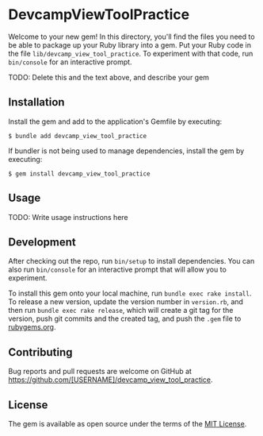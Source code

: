 # DevcampViewToolPractice

Welcome to your new gem! In this directory, you'll find the files you need to be able to package up your Ruby library into a gem. Put your Ruby code in the file `lib/devcamp_view_tool_practice`. To experiment with that code, run `bin/console` for an interactive prompt.

TODO: Delete this and the text above, and describe your gem

## Installation

Install the gem and add to the application's Gemfile by executing:

    $ bundle add devcamp_view_tool_practice

If bundler is not being used to manage dependencies, install the gem by executing:

    $ gem install devcamp_view_tool_practice

## Usage

TODO: Write usage instructions here

## Development

After checking out the repo, run `bin/setup` to install dependencies. You can also run `bin/console` for an interactive prompt that will allow you to experiment.

To install this gem onto your local machine, run `bundle exec rake install`. To release a new version, update the version number in `version.rb`, and then run `bundle exec rake release`, which will create a git tag for the version, push git commits and the created tag, and push the `.gem` file to [rubygems.org](https://rubygems.org).

## Contributing

Bug reports and pull requests are welcome on GitHub at https://github.com/[USERNAME]/devcamp_view_tool_practice.

## License

The gem is available as open source under the terms of the [MIT License](https://opensource.org/licenses/MIT).
